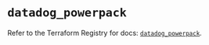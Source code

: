 # `datadog_powerpack`

Refer to the Terraform Registry for docs: [`datadog_powerpack`](https://registry.terraform.io/providers/datadog/datadog/3.60.0/docs/resources/powerpack).
